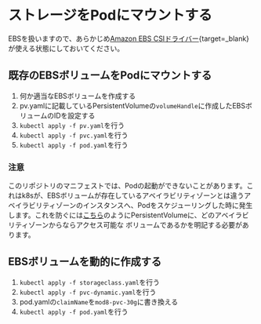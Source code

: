 # ストレージをPodにマウントする

EBSを扱いますので、あらかじめ[Amazon EBS CSIドライバー](https://docs.aws.amazon.com/ja_jp/eks/latest/userguide/ebs-csi.html){target=_blank}が使える状態にしておいてください。

## 既存のEBSボリュームをPodにマウントする

1. 何か適当なEBSボリュームを作成する
2. pv.yamlに記載しているPersistentVolumeの`volumeHandle`に作成したEBSボリュームのIDを設定する
3. `kubectl apply -f pv.yaml`を行う
4. `kubectl apply -f pvc.yaml`を行う
5. `kubectl apply -f pod.yaml`を行う

### 注意

このリポジトリのマニフェストでは、Podの起動ができないことがあります。これはk8sが、EBSボリュームが存在しているアベイラビリティゾーンとは違うアベイラビリティゾーンのインスタンスへ、Podをスケジューリングした時に発生します。これを防ぐには[こちら](https://github.com/kubernetes-sigs/aws-ebs-csi-driver/blob/master/examples/kubernetes/static-provisioning/manifests/pv.yaml)のようにPersistentVolumeに、どのアベイラビリティゾーンからならアクセス可能な
ボリュームであるかを明記する必要があります。

## EBSボリュームを動的に作成する

1. `kubectl apply -f storageclass.yaml`を行う
2. `kubectl apply -f pvc-dynamic.yaml`を行う
3. pod.yamlの`claimName`を`mod8-pvc-30g`に書き換える
4. `kubectl apply -f pod.yaml`を行う
